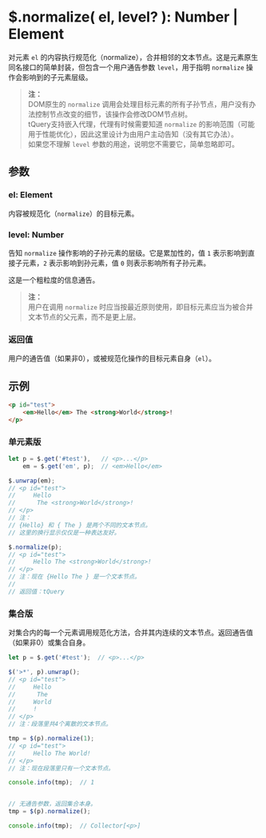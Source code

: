 # $.normalize( el, level? ): Number | Element

对元素 `el` 的内容执行规范化（normalize），合并相邻的文本节点。这是元素原生同名接口的简单封装，但包含一个用户通告参数 `level`，用于指明 `normalize` 操作会影响到的子元素层级。

> **注：**<br>
> DOM原生的 `normalize` 调用会处理目标元素的所有子孙节点，用户没有办法控制节点改变的细节，该操作会修改DOM节点树。<br>
> tQuery支持嵌入代理，代理有时候需要知道 `normalize` 的影响范围（可能用于性能优化），因此这里设计为由用户主动告知（没有其它办法）。<br>
> 如果您不理解 `level` 参数的用途，说明您不需要它，简单忽略即可。<br>


## 参数

### el: Element

内容被规范化（`normalize`）的目标元素。


### level: Number

告知 `normalize` 操作影响的子孙元素的层级。它是累加性的，值 `1` 表示影响到直接子元素，`2` 表示影响到孙元素，值 `0` 则表示影响所有子孙元素。

这是一个粗粒度的信息通告。

> **注：**<br>
> 用户在调用 `normalize` 时应当按最近原则使用，即目标元素应当为被合并文本节点的父元素，而不是更上层。


### 返回值

用户的通告值（如果非0），或被规范化操作的目标元素自身（`el`）。


## 示例

```html
<p id="test">
    <em>Hello</em> The <strong>World</strong>!
</p>
```


### 单元素版

```js
let p = $.get('#test'),   // <p>...</p>
    em = $.get('em', p);  // <em>Hello</em>

$.unwrap(em);
// <p id="test">
//     Hello
//      The <strong>World</strong>!
// </p>
// 注：
// {Hello} 和 { The } 是两个不同的文本节点。
// 这里的换行显示仅仅是一种表达友好。

$.normalize(p);
// <p id="test">
//     Hello The <strong>World</strong>!
// </p>
// 注：现在 {Hello The } 是一个文本节点。
//
// 返回值：tQuery
```


### 集合版

对集合内的每一个元素调用规范化方法，合并其内连续的文本节点。返回通告值（如果非0）或集合自身。


```js
let p = $.get('#test');  // <p>...</p>

$('>*', p).unwrap();
// <p id="test">
//     Hello
//      The
//     World
//     !
// </p>
// 注：段落里共4个离散的文本节点。

tmp = $(p).normalize(1);
// <p id="test">
//     Hello The World!
// </p>
// 注：现在段落里只有一个文本节点。

console.info(tmp);  // 1


// 无通告参数，返回集合本身。
tmp = $(p).normalize();

console.info(tmp);  // Collector[<p>]
```
